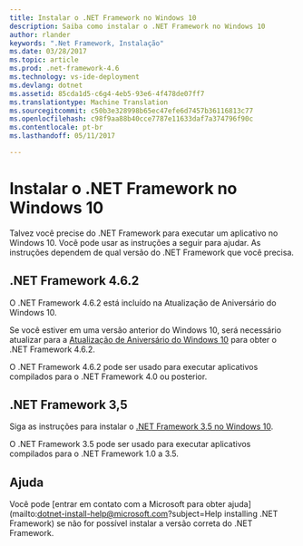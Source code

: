 ```yaml
---
title: Instalar o .NET Framework no Windows 10
description: Saiba como instalar o .NET Framework no Windows 10
author: rlander
keywords: ".Net Framework, Instalação"
ms.date: 03/28/2017
ms.topic: article
ms.prod: .net-framework-4.6
ms.technology: vs-ide-deployment
ms.devlang: dotnet
ms.assetid: 85cda1d5-c6g4-4eb5-93e6-4f478de07ff7
ms.translationtype: Machine Translation
ms.sourcegitcommit: c50b3e328998b65ec47efe6d7457b36116813c77
ms.openlocfilehash: c98f9aa88b40cce7787e11633daf7a374796f90c
ms.contentlocale: pt-br
ms.lasthandoff: 05/11/2017

---
```


# <a name="installing-the-net-framework-on-windows-10"></a>Instalar o .NET Framework no Windows 10

Talvez você precise do .NET Framework para executar um aplicativo no Windows 10. Você pode usar as instruções a seguir para ajudar. As instruções dependem de qual versão do .NET Framework que você precisa.

## <a name="net-framework-462"></a>.NET Framework 4.6.2

O .NET Framework 4.6.2 está incluído na Atualização de Aniversário do Windows 10. 

Se você estiver em uma versão anterior do Windows 10, será necessário atualizar para a [Atualização de Aniversário do Windows 10](https://www.microsoft.com/software-download/windows10) para obter o .NET Framework 4.6.2. 

O .NET Framework 4.6.2 pode ser usado para executar aplicativos compilados para o .NET Framework 4.0 ou posterior.

## <a name="net-framework-35"></a>.NET Framework 3,5

Siga as instruções para instalar o [.NET Framework 3.5 no Windows 10](dotnet-35-windows-10.md). 

O .NET Framework 3.5 pode ser usado para executar aplicativos compilados para o .NET Framework 1.0 a 3.5.

## <a name="help"></a>Ajuda

Você pode [entrar em contato com a Microsoft para obter ajuda](mailto:dotnet-install-help@microsoft.com?subject=Help installing .NET Framework) se não for possível instalar a versão correta do .NET Framework.

